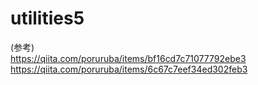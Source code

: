 # utilities5

(参考)<br>
https://qiita.com/poruruba/items/bf16cd7c71077792ebe3 <br>
https://qiita.com/poruruba/items/6c67c7eef34ed302feb3 <br>
